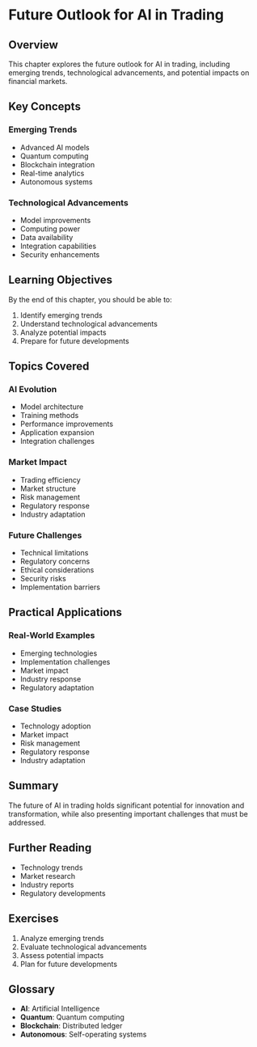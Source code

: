 # Future Outlook for AI in Trading

## Overview

This chapter explores the future outlook for AI in trading, including emerging trends, technological advancements, and potential impacts on financial markets.

## Key Concepts

### Emerging Trends
- Advanced AI models
- Quantum computing
- Blockchain integration
- Real-time analytics
- Autonomous systems

### Technological Advancements
- Model improvements
- Computing power
- Data availability
- Integration capabilities
- Security enhancements

## Learning Objectives

By the end of this chapter, you should be able to:
1. Identify emerging trends
2. Understand technological advancements
3. Analyze potential impacts
4. Prepare for future developments

## Topics Covered

### AI Evolution
- Model architecture
- Training methods
- Performance improvements
- Application expansion
- Integration challenges

### Market Impact
- Trading efficiency
- Market structure
- Risk management
- Regulatory response
- Industry adaptation

### Future Challenges
- Technical limitations
- Regulatory concerns
- Ethical considerations
- Security risks
- Implementation barriers

## Practical Applications

### Real-World Examples
- Emerging technologies
- Implementation challenges
- Market impact
- Industry response
- Regulatory adaptation

### Case Studies
- Technology adoption
- Market impact
- Risk management
- Regulatory response
- Industry adaptation

## Summary

The future of AI in trading holds significant potential for innovation and transformation, while also presenting important challenges that must be addressed.

## Further Reading

- Technology trends
- Market research
- Industry reports
- Regulatory developments

## Exercises

1. Analyze emerging trends
2. Evaluate technological advancements
3. Assess potential impacts
4. Plan for future developments

## Glossary

- **AI**: Artificial Intelligence
- **Quantum**: Quantum computing
- **Blockchain**: Distributed ledger
- **Autonomous**: Self-operating systems 